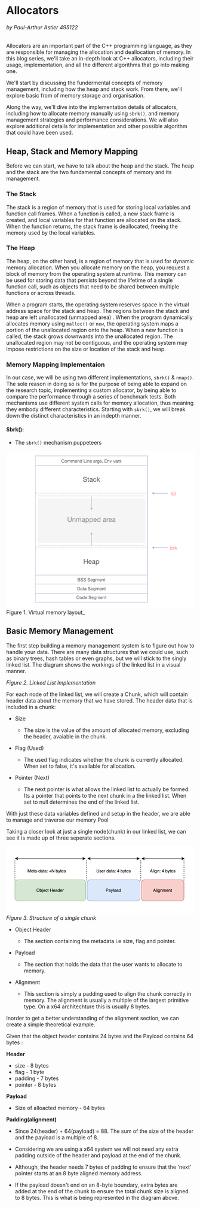 # Allocators

###### by Paul-Arthur Astier 495122

Allocators are an important part of the C++ programming language, as they are responsible for managing the allocation
and deallocation of memory. In this blog series, we'll take an in-depth look at C++ allocators, including their usage,
implementation, and all the different algorithms that go into making one.

We'll start by discussing the fundermental concepts of memory management, including how the heap and stack work. From there, we'll
explore basic from of memory storage and organisation.

Along the way, we'll dive into the implementation details of allocators, including how to allocate memory manually using
`sbrk()`, and memory management strategies and performance considerations. We will also explore additional details
for implementation and other possible algorithm that could have been used.

## Heap, Stack and Memory Mapping

Before we can start, we have to talk about the heap and the stack. The heap and the stack are the two fundamental
concepts of memory and its management.

### The Stack

The stack is a region of memory that is used for storing local variables and function call frames. When a function is
called, a new stack frame is created, and local variables for that function are allocated on the stack. When the
function returns, the stack frame is deallocated, freeing the memory used by the local variables.

### The Heap

The heap, on the other hand, is a region of memory that is used for dynamic memory allocation. When you allocate memory
on the heap, you request a block of memory from the operating system at runtime. This memory can be used for storing
data that persists beyond the lifetime of a single function call, such as objects that need to be shared between
multiple functions or across threads.

When a program starts, the operating system reserves space in the virtual address space for the stack and heap. The
regions between the stack and heap are left unallocated (unmapped area) . When the program dynamically allocates memory
using `malloc()` or `new`, the operating system maps a portion of the unallocated region onto the heap. When a
new function is called, the stack grows downwards into the unallocated region. The unallocated region may not be
contiguous, and the operating system may impose restrictions on the size or location of the stack and heap.

### Memory Mapping Implementaion

In our case, we will be using two different implementations, `sbrk()` & `nmap()`. The sole reason in doing so is for the purpose of being able to expand on the research topic, implementing a custom allocator, by being able to compare the performance through a series of benchmark tests. Both mechanisms use different system calls for memory allocation, thus meaning they embody different characteristics. Starting with `sbrk()`, we will break down the distinct characteristics in an indepth manner.

#### Sbrk():

- The `sbrk()` mechanism puppeteers

![alt text](image.png)Figure 1. Virtual memory layout\_

## Basic Memory Management

The first step building a memory management system is to figure out how to handle your data. There are many data structures that we could use, such as binary trees, hash tables or even graphs, but we will stick to the singly linked list. The diagram shows the workings of the linked list in a visual manner.

_Figure 2. Linked List Implementation_

For each node of the linked list, we will create a Chunk, which will contain header data about the memory that we have stored.
The header data that is included in a chunk:

- Size

  - The size is the value of the amount of allocated memory, excluding the header, avaiable in the chunk.

- Flag (Used)

  - The used flag indicates whether the chunk is currently allocated. When set to false, it's available for allocation.

- Pointer (Next)
  - The next pointer is what allows the linked list to actually be formed. Its a pointer that points to the next chunk in a the linked list. When set to null determines the end of the linked list.

With just these data variables defined and setup in the header, we are able to manage and traverse our memory Pool

Taking a closer look at just a single node(chunk) in our linked list, we can see it is made up of three seperate sections.

![alt text](image-1.png)
_Figure 3. Structure of a single chunk_

- Object Header

  - The section containing the metadata i.e size, flag and pointer.

- Payload

  - The section that holds the data that the user wants to allocate to memory.

- Alignment
  - This section is simply a padding used to align the chunk correctly in memory. The alignment is usually a multiple of the largest primitive type. On a x64 architechture this is usually 8 bytes.

Inorder to get a better understanding of the alignment section, we can create a simple theoretical example.

Given that the object header contains 24 bytes and the Payload contains 64 bytes :

**Header**

- size - 8 bytes
- flag - 1 byte
- padding - 7 bytes
- pointer - 8 bytes

**Payload**

- Size of alloacted memory - 64 bytes

**Padding(alignment)**

- Since 24(header) + 64(payload) = 88. The sum of the size of the header and the payload is a multiple of 8.

- Considering we are using a x64 system we will not need any extra padding outside of the header and payload at the end of the chunk.

- Although, the header needs 7 bytes of padding to ensure that the 'next' pointer starts at an 8 byte aligned memory address.

- If the payload doesn't end on an 8-byte boundary, extra bytes are added at the end of the chunk to ensure the total chunk size is aligned to 8 bytes. This is what is being represented in the diagram above.
